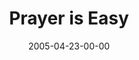 ---
layout: message
category: message
series: "Fresh Breath"
title: "Prayer is Easy"
date: 2005-04-23-00-00
message_id: 123
audio: "http://s3.amazonaws.com/crossroads-media/media/legacy/mp3/Fresh_Breath_02_04_23_05_Prayer_is_Easy.mp3"
audio-duration: "29:57"
explicit: false
---